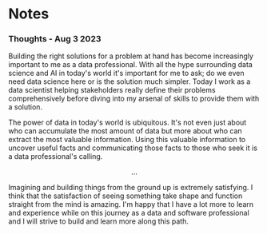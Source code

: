 # Notes

### Thoughts - Aug 3 2023

<p class="initial-letter">
<span>B</span>uilding the right solutions for a problem at hand has become increasingly important to me as a data professional. With all the hype surrounding data science and AI in today's world it's important for me to ask; do we even need data science here or is the solution much simpler. Today I work as a data scientist helping stakeholders really define their problems comprehensively before diving into my arsenal of skills to provide them with a solution.

The power of data in today's world is ubiquitous. It's not even just about who can accumulate the most amount of data but more about who can extract the most valuable information. Using this valuable information to uncover useful facts and communicating those facts to those who seek it is a data professional's calling.</p>

<p style="text-align: center;">...</p>

<p>Imagining and building things from the ground up is extremely satisfying. I think that the satisfaction of seeing something take shape and function straight from the mind is amazing. I'm happy that I have a lot more to learn and experience while on this journey as a data and software professional and I will strive to build and learn more along this path. </p>